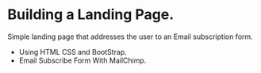 # Building a Landing Page.
  Simple landing page that addresses the user to an Email subscription form.
  
  - Using HTML CSS and BootStrap.
  - Email Subscribe Form With MailChimp.
  

